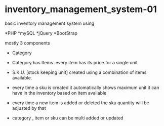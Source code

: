# inventory_management_system-01
basic inventory management system using 

*PHP 
*mySQL
*jQuery
*BootStrap

mostly 3 components

* Category 

* Category has Items. every item has its price for a single unit

* S.K.U. [stock keeping unit] created using a combination of items available. 

* every time a sku is created it automatically shows maximum unit it can have in the inventory based on item available
 
* every time a new item is added or deleted the sku quantity will be adjusted by that

* category , item or sku can be multi added or updated


